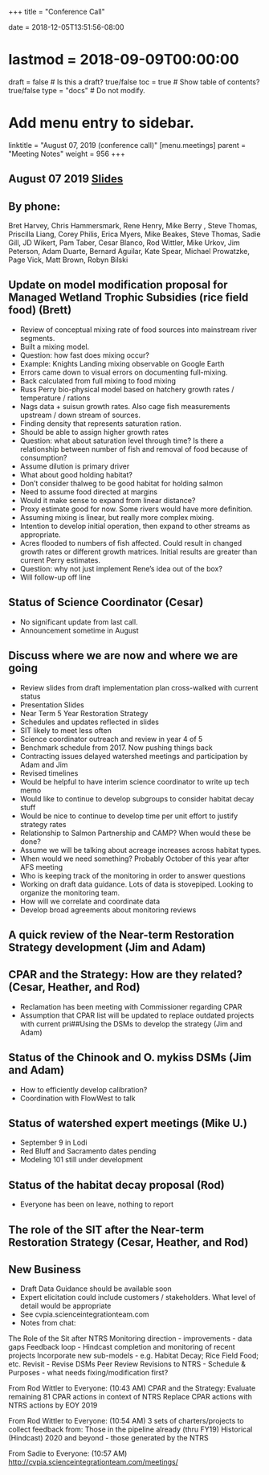 +++
title = "Conference Call"

date = 2018-12-05T13:51:56-08:00
# lastmod = 2018-09-09T00:00:00

draft = false  # Is this a draft? true/false
toc = true  # Show table of contents? true/false
type = "docs"  # Do not modify.

# Add menu entry to sidebar.
linktitle = "August 07, 2019 (conference call)"
[menu.meetings]
  parent = "Meeting Notes"
  weight = 956
+++
## August 07 2019 [Slides](https://cvpia-meeting-slides.s3-us-west-2.amazonaws.com/CVPIA+SIT+August+7+2019+Call+in+Meeting.pdf?versionId=null)
 
## By phone:
Bret Harvey,  Chris Hammersmark, Rene Henry, Mike Berry , Steve Thomas, Priscilla Liang, Corey Philis, Erica Myers, Mike Beakes, Steve Thomas, Sadie Gill, JD Wikert, Pam Taber, Cesar Blanco, Rod Wittler, Mike Urkov, Jim Peterson, Adam Duarte, Bernard Aguilar, Kate Spear, Michael Prowatzke, Page Vick, Matt Brown, Robyn Bilski
 
## Update on model modification proposal for Managed Wetland Trophic Subsidies (rice field food) (Brett)
* Review of conceptual mixing rate of food sources into mainstream river segments.
* Built a mixing model.
* Question: how fast does mixing occur?
* Example: Knights Landing mixing observable on Google Earth
* Errors came down to visual errors on documenting full-mixing.
* Back calculated from full mixing to food mixing
* Russ Perry bio-physical model based on hatchery growth rates / temperature / rations
* Nags data + suisun growth rates. Also cage fish measurements upstream / down stream of sources.
* Finding density that represents saturation ration.  
* Should be able to assign higher growth rates
* Question: what about saturation level through time? Is there a relationship between number of fish and removal of food because of consumption?
* Assume dilution is primary driver
* What about good holding habitat?
* Don’t consider thalweg to be good habitat for holding salmon
* Need to assume food directed at margins
* Would it make sense to expand from linear distance?
* Proxy estimate good for now. Some rivers would have more definition.
* Assuming mixing is linear, but really more complex mixing.
* Intention to develop initial operation, then expand to other streams as appropriate.
* Acres flooded to numbers of fish affected. Could result in changed growth rates or different growth matrices. Initial results are greater than current Perry estimates.
* Question: why not just implement Rene’s idea out of the box?
* Will follow-up off line
 
## Status of Science Coordinator (Cesar)
* No significant update from last call.
* Announcement sometime in August
 
## Discuss where we are now and where we are going
* Review slides from draft implementation plan cross-walked with current status
* Presentation Slides
* Near Term 5 Year Restoration Strategy
* Schedules and updates reflected in slides
* SIT likely to meet less often
* Science coordinator outreach and review in year 4 of 5
* Benchmark schedule from 2017. Now pushing things back
* Contracting issues delayed watershed meetings and participation by Adam and Jim
* Revised timelines
* Would be helpful to have interim science coordinator to write up tech memo
* Would like to continue to develop subgroups to consider habitat decay stuff
* Would be nice to continue to develop time per unit effort to justify strategy rates
* Relationship to Salmon Partnership and CAMP? When would these be done?
* Assume we will be talking about acreage increases across habitat types.
* When would we need something? Probably October of this year after AFS meeting
* Who is keeping track of the monitoring in order to answer questions
* Working on draft data guidance. Lots of data is stovepiped. Looking to organize the  monitoring team. 
* How will we correlate and coordinate data
* Develop broad agreements about monitoring reviews
 
## A quick review of the Near-term Restoration Strategy development (Jim and Adam)
 
## CPAR and the Strategy: How are they related? (Cesar, Heather, and Rod)
* Reclamation has been meeting with Commissioner regarding CPAR
* Assumption that CPAR list will be updated to replace outdated projects with current pri##Using the DSMs to develop the strategy (Jim and Adam)
 
## Status of the Chinook and O. mykiss DSMs (Jim and Adam)
* How to efficiently develop calibration?
* Coordination with FlowWest to talk
 
## Status of watershed expert meetings (Mike U.)
* September 9 in Lodi
* Red Bluff and Sacramento dates pending
* Modeling 101 still under development
 
## Status of the habitat decay proposal (Rod)
* Everyone has been on leave, nothing to report
 
## The role of the SIT after the Near-term Restoration Strategy (Cesar, Heather, and Rod)
 
## New Business
* Draft Data Guidance should be available soon
* Expert elicitation could include customers / stakeholders. What level of detail would be appropriate
* See cvpia.scienceintegrationteam.com
* Notes from chat:

The Role of the Sit after NTRS Monitoring direction - improvements - data gaps Feedback loop - Hindcast completion and monitoring of recent projects Incorporate new sub-models - e.g. Habitat Decay; Rice Field Food; etc. Revisit - Revise DSMs Peer Review Revisions to NTRS - Schedule & Purposes - what needs fixing/modification first?

From Rod Wittler to Everyone: (10:43 AM)
CPAR and the Strategy: Evaluate remaining 81 CPAR actions in context of NTRS Replace CPAR actions with NTRS actions by EOY 2019

From Rod Wittler to Everyone: (10:54 AM)
3 sets of charters/projects to collect feedback from: Those in the pipeline already (thru FY19) Historical (Hindcast) 2020 and beyond - those generated by the NTRS

From Sadie to Everyone: (10:57 AM)
http://cvpia.scienceintegrationteam.com/meetings/
 
 
 
